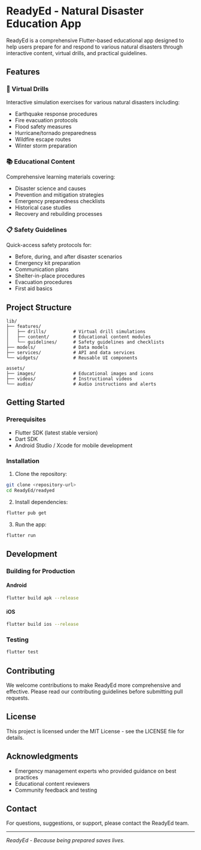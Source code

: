 # ReadyEd - Natural Disaster Education App

ReadyEd is a comprehensive Flutter-based educational app designed to help users prepare for and respond to various natural disasters through interactive content, virtual drills, and practical guidelines.

## Features

### 🚨 Virtual Drills
Interactive simulation exercises for various natural disasters including:
- Earthquake response procedures
- Fire evacuation protocols
- Flood safety measures
- Hurricane/tornado preparedness
- Wildfire escape routes
- Winter storm preparation

### 📚 Educational Content
Comprehensive learning materials covering:
- Disaster science and causes
- Prevention and mitigation strategies
- Emergency preparedness checklists
- Historical case studies
- Recovery and rebuilding processes

### 📋 Safety Guidelines
Quick-access safety protocols for:
- Before, during, and after disaster scenarios
- Emergency kit preparation
- Communication plans
- Shelter-in-place procedures
- Evacuation procedures
- First aid basics

## Project Structure

```
lib/
├── features/
│   ├── drills/          # Virtual drill simulations
│   ├── content/         # Educational content modules
│   └── guidelines/      # Safety guidelines and checklists
├── models/              # Data models
├── services/            # API and data services
└── widgets/             # Reusable UI components

assets/
├── images/              # Educational images and icons
├── videos/              # Instructional videos
└── audio/               # Audio instructions and alerts
```

## Getting Started

### Prerequisites
- Flutter SDK (latest stable version)
- Dart SDK
- Android Studio / Xcode for mobile development

### Installation

1. Clone the repository:
```bash
git clone <repository-url>
cd ReadyEd/readyed
```

2. Install dependencies:
```bash
flutter pub get
```

3. Run the app:
```bash
flutter run
```

## Development

### Building for Production

#### Android
```bash
flutter build apk --release
```

#### iOS
```bash
flutter build ios --release
```

### Testing
```bash
flutter test
```

## Contributing

We welcome contributions to make ReadyEd more comprehensive and effective. Please read our contributing guidelines before submitting pull requests.

## License

This project is licensed under the MIT License - see the LICENSE file for details.

## Acknowledgments

- Emergency management experts who provided guidance on best practices
- Educational content reviewers
- Community feedback and testing

## Contact

For questions, suggestions, or support, please contact the ReadyEd team.

---

*ReadyEd - Because being prepared saves lives.*
